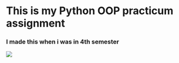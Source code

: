 # This is my Python OOP practicum assignment
### I made this when i was in 4th semester

<img src="https://upload.wikimedia.org/wikipedia/commons/3/31/Python-logo.png">
